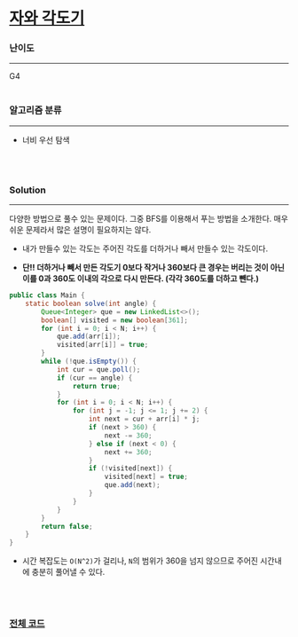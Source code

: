 # [자와 각도기](https://www.acmicpc.net/problem/2916)

### 난이도

***
G4
<br><br>

### 알고리즘 분류

***

* 너비 우선 탐색

<br><br>

### Solution

***

다양한 방법으로 풀수 있는 문제이다. 그중 BFS를 이용해서 푸는 방법을 소개한다. 매우 쉬운 문제라서 많은 설명이 필요하지는 않다.

* 내가 만들수 있는 각도는 주어진 각도를 더하거나 빼서 만들수 있는 각도이다.

* **단!! 더하거나 빼서 만든 각도기 0보다 작거나 360보다 큰 경우는 버리는 것이 아닌 이를 0과 360도 이내의 각으로 다시 만든다. (각각 360도를 더하고 뺀다.)**

```java
public class Main {
    static boolean solve(int angle) {
        Queue<Integer> que = new LinkedList<>();
        boolean[] visited = new boolean[361];
        for (int i = 0; i < N; i++) {
            que.add(arr[i]);
            visited[arr[i]] = true;
        }
        while (!que.isEmpty()) {
            int cur = que.poll();
            if (cur == angle) {
                return true;
            }
            for (int i = 0; i < N; i++) {
                for (int j = -1; j <= 1; j += 2) {
                    int next = cur + arr[i] * j;
                    if (next > 360) {
                        next -= 360;
                    } else if (next < 0) {
                        next += 360;
                    }
                    if (!visited[next]) {
                        visited[next] = true;
                        que.add(next);
                    }
                }
            }
        }
        return false;
    }
}
```

* 시간 복잡도는 `O(N^2)`가 걸리나, `N`의 범위가 360을 넘지 않으므로 주어진 시간내에 충분히 풀어낼 수 있다.

<br><br>

### [전체 코드](https://github.com/Jungmin-Seo0527/CodingTest/blob/main/src/dfs_bfs/BOJ2916_자와_각도기.java)
